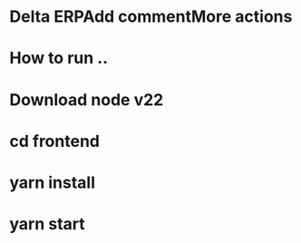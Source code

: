 # Delta ERPAdd commentMore actions
# How to run ..
# Download node v22
# cd frontend 
# yarn install
# yarn start
